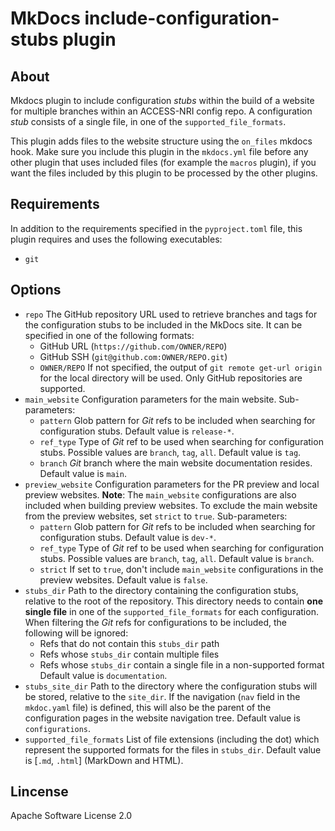 # MkDocs include-configuration-stubs plugin

## About
Mkdocs plugin to include configuration _stubs_ within the build of a website for multiple branches within an ACCESS-NRI config repo.
A configuration _stub_ consists of a single file, in one of the `supported_file_formats`.

This plugin adds files to the website structure using the `on_files` mkdocs hook. 
Make sure you include this plugin in the `mkdocs.yml` file before any other plugin that uses included files (for example the `macros` plugin), if you want the
files included by this plugin to be processed by the other plugins.

## Requirements
In addition to the requirements specified in the `pyproject.toml` file, this plugin requires and uses the following executables:
- `git`

## Options
- `repo`
    The GitHub repository URL used to retrieve branches and tags for the configuration stubs to be included in the MkDocs site.
    It can be specified in one of the following formats:
    - GitHub URL (`https://github.com/OWNER/REPO`) 
    - GitHub SSH (`git@github.com:OWNER/REPO.git`)
    - `OWNER/REPO`
    If not specified, the output of `git remote get-url origin` for the local directory will be used.
    Only GitHub repositories are supported.
- `main_website`
    Configuration parameters for the main website.
    Sub-parameters:
    - `pattern`
        Glob pattern for _Git_ refs to be included when searching for configuration stubs.
        Default value is `release-*`.
    - `ref_type`
        Type of _Git_ ref to be used when searching for configuration stubs.
        Possible values are `branch`, `tag`, `all`.
        Default value is `tag`.
    - `branch`
        _Git_ branch where the main website documentation resides.
        Default value is `main`.
- `preview_website`
    Configuration parameters for the PR preview and local preview websites.
    **Note**: The `main_website` configurations are also included when building preview websites. To exclude the main website from the preview websites, set `strict` to `true`.
    Sub-parameters:
    - `pattern`
        Glob pattern for _Git_ refs to be included when searching for configuration stubs.
        Default value is `dev-*`.
    - `ref_type`
        Type of _Git_ ref to be used when searching for configuration stubs.
        Possible values are `branch`, `tag`, `all`.
        Default value is `branch`.
    - `strict`
        If set to `true`, don't include `main_website` configurations in the preview websites.
        Default value is `false`.
- `stubs_dir`
    Path to the directory containing the configuration stubs, relative to the root of the repository.
    This directory needs to contain **one single file** in one of the `supported_file_formats` for each configuration.
    When filtering the _Git_ refs for configurations to be included, the following will be ignored:
    - Refs that do not contain this `stubs_dir` path
    - Refs whose `stubs_dir` contain multiple files
    - Refs whose `stubs_dir` contain a single file in a non-supported format
    Default value is `documentation`.
- `stubs_site_dir`
    Path to the directory where the configuration stubs will be stored, relative to the `site_dir`.
    If the navigation (`nav` field in the `mkdoc.yaml` file) is defined, this will also be the parent 
    of the configuration pages in the website navigation tree.
    Default value is `configurations`.
- `supported_file_formats`
    List of file extensions (including the dot) which represent the supported formats for the
    files in `stubs_dir`.
    Default value is [`.md`, `.html`] (MarkDown and HTML).

## Lincense
Apache Software License 2.0